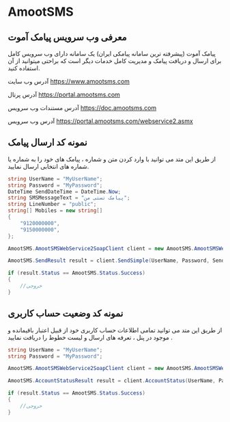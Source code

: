 # AmootSMS

## معرفی وب سرویس پیامک آموت
پیامک آموت (پیشرفته ترین سامانه پیامکی ایران) یک سامانه دارای وب سرویس کامل برای ارسال و دریافت پیامک و مدیریت کامل خدمات دیگر است که براحتی میتوانید از آن استفاده کنید.

آدرس وب سایت
https://www.amootsms.com

آدرس پرتال
https://portal.amootsms.com

آدرس مستندات وب سرویس 
https://doc.amootsms.com

آدرس وب سرویس
https://portal.amootsms.com/webservice2.asmx





## نمونه کد ارسال پیامک
از طریق این متد می توانید با وارد کردن متن و شماره ، پیامک های خود را به شماره یا شماره های انتخابی ارسال نمایید.

```csharp
string UserName = "MyUserName";
string Password = "MyPassword";
DateTime SendDateTime = DateTime.Now;
string SMSMessageText = "پیامک تستی من";
string LineNumber = "public";
string[] Mobiles = new string[]
{
    "9120000000",
    "9150000000",
};

AmootSMS.AmootSMSWebService2SoapClient client = new AmootSMS.AmootSMSWebService2SoapClient("AmootSMSWebService2Soap12");

AmootSMS.SendResult result = client.SendSimple(UserName, Password, SendDateTime, SMSMessageText, LineNumber, Mobiles);

if (result.Status == AmootSMS.Status.Success)
{
    //خروجی
}
```


## نمونه کد وضعیت حساب کاربری
از طریق این متد می توانید تمامی اطلاعات حساب کاربری خود از قبیل اعتبار باقیمانده و موجود در پنل ، تعرفه های ارسال و لیست خطوط را دریافت نمایید .

```csharp
string UserName = "MyUserName";
string Password = "MyPassword";

AmootSMS.AmootSMSWebService2SoapClient client = new AmootSMS.AmootSMSWebService2SoapClient("AmootSMSWebService2Soap12");

AmootSMS.AccountStatusResult result = client.AccountStatus(UserName, Password);

if (result.Status == AmootSMS.Status.Success)
{
    //خروجی
}
```
